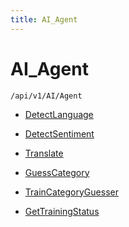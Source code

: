 ```yaml
---
title: AI_Agent
---
```


# AI_Agent

```http
/api/v1/AI/Agent
```




* [DetectLanguage](v1AIAgent_DetectLanguage.md)

* [DetectSentiment](v1AIAgent_DetectSentiment.md)

* [Translate](v1AIAgent_Translate.md)

* [GuessCategory](v1AIAgent_GuessCategory.md)

* [TrainCategoryGuesser](v1AIAgent_TrainCategoryGuesser.md)

* [GetTrainingStatus](v1AIAgent_GetTrainingStatus.md)